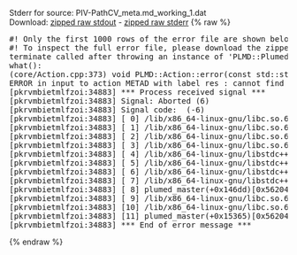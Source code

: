 Stderr for source:  PIV-PathCV_meta.md_working_1.dat   
Download: [zipped raw stdout](PIV-PathCV_meta.md_working_1.dat.plumed_master.stdout.txt.zip) - [zipped raw stderr](PIV-PathCV_meta.md_working_1.dat.plumed_master.stderr.txt.zip) 
{% raw %}
<pre>
#! Only the first 1000 rows of the error file are shown below
#! To inspect the full error file, please download the zipped raw stderr file above
terminate called after throwing an instance of 'PLMD::Plumed::ExceptionError'
what():
(core/Action.cpp:373) void PLMD::Action::error(const std::string&) const
ERROR in input to action METAD with label res : cannot find action named p1 (hint! the actions with value in this ActionSet are: timestep kBT posx posy posz Masses Charges Box driver )
[pkrvmbietmlfzoi:34883] *** Process received signal ***
[pkrvmbietmlfzoi:34883] Signal: Aborted (6)
[pkrvmbietmlfzoi:34883] Signal code:  (-6)
[pkrvmbietmlfzoi:34883] [ 0] /lib/x86_64-linux-gnu/libc.so.6(+0x45330)[0x7f32b4445330]
[pkrvmbietmlfzoi:34883] [ 1] /lib/x86_64-linux-gnu/libc.so.6(pthread_kill+0x11c)[0x7f32b449eb2c]
[pkrvmbietmlfzoi:34883] [ 2] /lib/x86_64-linux-gnu/libc.so.6(gsignal+0x1e)[0x7f32b444527e]
[pkrvmbietmlfzoi:34883] [ 3] /lib/x86_64-linux-gnu/libc.so.6(abort+0xdf)[0x7f32b44288ff]
[pkrvmbietmlfzoi:34883] [ 4] /lib/x86_64-linux-gnu/libstdc++.so.6(+0xa5ff5)[0x7f32b48a5ff5]
[pkrvmbietmlfzoi:34883] [ 5] /lib/x86_64-linux-gnu/libstdc++.so.6(+0xbb0da)[0x7f32b48bb0da]
[pkrvmbietmlfzoi:34883] [ 6] /lib/x86_64-linux-gnu/libstdc++.so.6(_ZSt10unexpectedv+0x0)[0x7f32b48a5a55]
[pkrvmbietmlfzoi:34883] [ 7] /lib/x86_64-linux-gnu/libstdc++.so.6(+0xa5a6f)[0x7f32b48a5a6f]
[pkrvmbietmlfzoi:34883] [ 8] plumed_master(+0x146dd)[0x56204e2be6dd]
[pkrvmbietmlfzoi:34883] [ 9] /lib/x86_64-linux-gnu/libc.so.6(+0x2a1ca)[0x7f32b442a1ca]
[pkrvmbietmlfzoi:34883] [10] /lib/x86_64-linux-gnu/libc.so.6(__libc_start_main+0x8b)[0x7f32b442a28b]
[pkrvmbietmlfzoi:34883] [11] plumed_master(+0x15365)[0x56204e2bf365]
[pkrvmbietmlfzoi:34883] *** End of error message ***
</pre>
{% endraw %}
